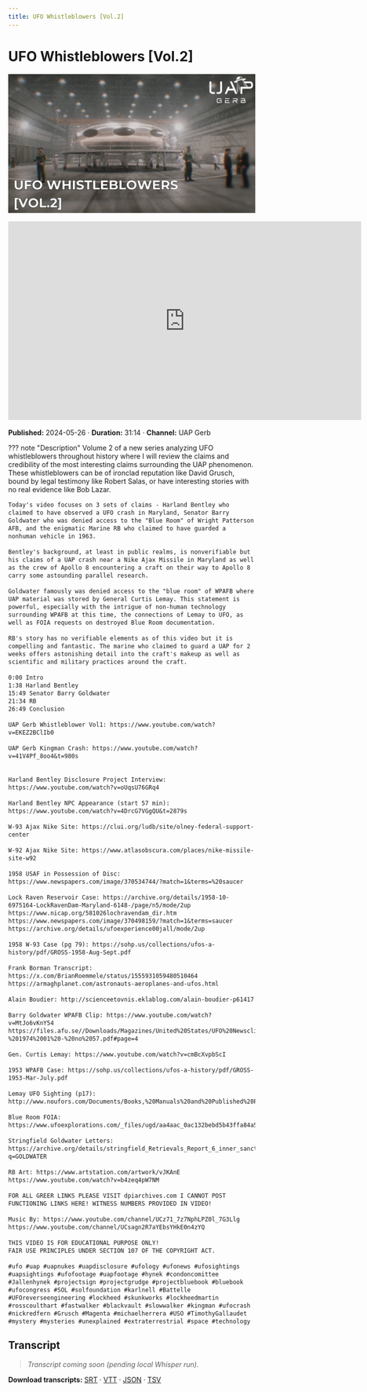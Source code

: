 ```yaml
---
title: UFO Whistleblowers [Vol.2]
---
```


# UFO Whistleblowers [Vol.2]

![thumbnail](../videos/9Xk4X41yl2M-ufo-whistleblowers-vol2/thumb.jpg)

<iframe width="720" height="405" src="https://www.youtube.com/embed/9Xk4X41yl2M" frameborder="0" allowfullscreen></iframe>

**Published:** 2024-05-26  ·  **Duration:** 31:14  ·  **Channel:** UAP Gerb

??? note "Description"
    Volume 2 of a new series analyzing UFO whistleblowers throughout history where I will review the claims and credibility of the most interesting claims surrounding the UAP phenomenon. These whistleblowers can be of ironclad reputation like David Grusch, bound by legal testimony like Robert Salas, or have interesting stories with no real evidence like Bob Lazar.
    
    Today's video focuses on 3 sets of claims - Harland Bentley who claimed to have observed a UFO crash in Maryland, Senator Barry Goldwater who was denied access to the "Blue Room" of Wright Patterson AFB, and the enigmatic Marine RB who claimed to have guarded a nonhuman vehicle in 1963.
    
    Bentley's background, at least in public realms, is nonverifiable but his claims of a UAP crash near a Nike Ajax Missile in Maryland as well as the crew of Apollo 8 encountering a craft on their way to Apollo 8 carry some astounding parallel research. 
    
    Goldwater famously was denied access to the "blue room" of WPAFB where UAP material was stored by General Curtis Lemay. This statement is powerful, especially with the intrigue of non-human technology surrounding WPAFB at this time, the connections of Lemay to UFO, as well as FOIA requests on destroyed Blue Room documentation.
    
    RB's story has no verifiable elements as of this video but it is compelling and fantastic. The marine who claimed to guard a UAP for 2 weeks offers astonishing detail into the craft's makeup as well as scientific and military practices around the craft.
    
    0:00 Intro
    1:38 Harland Bentley 
    15:49 Senator Barry Goldwater 
    21:34 RB
    26:49 Conclusion
    
    UAP Gerb Whistleblower Vol1: https://www.youtube.com/watch?v=EKEZ2BClIb0
    
    UAP Gerb Kingman Crash: https://www.youtube.com/watch?v=41V4Pf_8oo4&t=980s
    
    
    Harland Bentley Disclosure Project Interview: https://www.youtube.com/watch?v=oUqsU76GRq4
    
    Harland Bentley NPC Appearance (start 57 min): https://www.youtube.com/watch?v=4DrcG7VGgQU&t=2879s
    
    W-93 Ajax Nike Site: https://clui.org/ludb/site/olney-federal-support-center
    
    W-92 Ajax Nike Site: https://www.atlasobscura.com/places/nike-missile-site-w92
    
    1958 USAF in Possession of Disc: https://www.newspapers.com/image/370534744/?match=1&terms=%20saucer
    
    Lock Raven Reservoir Case: https://archive.org/details/1958-10-6975164-LockRavenDam-Maryland-6148-/page/n5/mode/2up
    https://www.nicap.org/581026lochravendam_dir.htm
    https://www.newspapers.com/image/370498159/?match=1&terms=saucer
    https://archive.org/details/ufoexperience00jall/mode/2up
    
    1958 W-93 Case (pg 79): https://sohp.us/collections/ufos-a-history/pdf/GROSS-1958-Aug-Sept.pdf
    
    Frank Borman Transcript: https://x.com/BrianRoemmele/status/1555931059480510464 
    https://armaghplanet.com/astronauts-aeroplanes-and-ufos.html 
    
    Alain Boudier: http://scienceetovnis.eklablog.com/alain-boudier-p61417 
    
    Barry Goldwater WPAFB Clip: https://www.youtube.com/watch?v=MtJo6vKnY54
    https://files.afu.se//Downloads/Magazines/United%20States/UFO%20Newsclipping%20Service/UFO%20Newsclipping%20Service%20-%201974%2001%20-%20no%2057.pdf#page=4 
    
    Gen. Curtis Lemay: https://www.youtube.com/watch?v=cmBcXvpbScI
    
    1953 WPAFB Case: https://sohp.us/collections/ufos-a-history/pdf/GROSS-1953-Mar-July.pdf 
    
    Lemay UFO Sighting (p17): http://www.noufors.com/Documents/Books,%20Manuals%20and%20Published%20Papers/Specialty%20UFO%20Publications/Personal%20Collection%20of%20UFO%20Publications/MUFON%20Journals/1999/07/July%201999.pdf
    
    Blue Room FOIA: https://www.ufoexplorations.com/_files/ugd/aa4aac_0ac132bebd5b43ffa84a5c5813d784c4.pdf 
    
    Stringfield Goldwater Letters: https://archive.org/details/stringfield_Retrievals_Report_6_inner_sanctum_LQ/stringfield_Retrievals_Report_2_new_sources_data_LQ/mode/2up?q=GOLDWATER 
    
    RB Art: https://www.artstation.com/artwork/vJKAnE
    https://www.youtube.com/watch?v=b4zeq4pW7NM
    
    FOR ALL GREER LINKS PLEASE VISIT dpiarchives.com I CANNOT POST FUNCTIONING LINKS HERE! WITNESS NUMBERS PROVIDED IN VIDEO!
    
    Music By: https://www.youtube.com/channel/UCz71_7z7NphLPZ0l_7G3Llg
    https://www.youtube.com/channel/UCsagn2R7aYEbsYHkE0n4zYQ
    
    THIS VIDEO IS FOR EDUCATIONAL PURPOSE ONLY! 
    FAIR USE PRINCIPLES UNDER SECTION 107 OF THE COPYRIGHT ACT.
    
    #ufo #uap #uapnukes #uapdisclosure #ufology #ufonews #ufosightings #uapsightings #ufofootage #uapfootage #hynek #condoncomittee #Jallenhynek #projectsign #projectgrudge #projectbluebook #bluebook #ufocongress #SOL #solfoundation #karlnell #Battelle #UFOreverseengineering #lockheed #skunkworks #lockheedmartin #rosscoulthart #fastwalker #blackvault #slowwalker #kingman #ufocrash #nickredfern #Grusch #Magenta #michaelherrera #USO #TimothyGallaudet #mystery #mysteries #unexplained #extraterrestrial #space #technology

## Transcript
> _Transcript coming soon (pending local Whisper run)._

**Download transcripts:** [SRT](../videos/9Xk4X41yl2M-ufo-whistleblowers-vol2/transcript.srt) · [VTT](../videos/9Xk4X41yl2M-ufo-whistleblowers-vol2/transcript.vtt) · [JSON](../videos/9Xk4X41yl2M-ufo-whistleblowers-vol2/transcript.json) · [TSV](../videos/9Xk4X41yl2M-ufo-whistleblowers-vol2/transcript.tsv)
